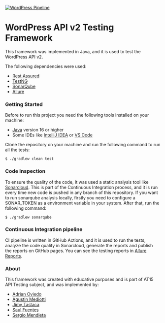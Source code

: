 [![WordPress Pipeline](https://github.com/AT15-TestNG/WordPress-API/actions/workflows/github-actions-pipeline.yml/badge.svg)](https://github.com/AT15-TestNG/WordPress-API/actions/workflows/github-actions-pipeline.yml)
# WordPress API v2 Testing Framework

This framework was implemented in Java, and it is used to test the WordPress API v2.

The following dependencies were used:
* [Rest Assured](https://rest-assured.io/)
* [TestNG](https://testng.org/)
* [SonarQube](https://www.sonarqube.org/)
* [Allure](https://www.allure.io/)

### Getting Started

Before to run this project you need the following tools installed on your machine:
* [Java](https://www.java.com/) version 16 or higher
* Some IDEs like [IntelliJ IDEA](https://www.jetbrains.com/idea/) or [VS Code](https://code.visualstudio.com/)

Clone the repository on your machine and run the following command to run all the tests:
```
$ ./gradlew clean test
```

### Code Inspection
To ensure the quality of the code, It was used a static analysis tool like [Sonarcloud](https://sonarcloud.io/code-quality).
This is part of the Continuous Integration process, and it is run every time new code is pushed in any branch of this
repository.
If you want to run sonarqube analysis locally, firstly you need to configure a SONAR_TOKEN as a environment variable
in your system. After that, run the following command:
```
$ ./gradlew sonarqube
```

### Continuous Integration pipeline
CI pipeline is written in GitHub Actions, and it is used to run the tests, analyze the code quality in Sonarcloud, 
generate the reports and publish the reports on GitHub pages. You can see the testing reports in 
[Allure Reports](https://at15-testng.github.io/todo.ly/).

### About
This framework was created with educative purposes and is part of AT15 API Testing subject, and was implemented by:
* [Adrian Oviedo](adrian.oviedo@fundacion-jala.org)
* [Agustin Mediotti](agustin.mediotti@fundacion-jala.org)
* [Jimy Tastaca](jimy.tastaca@fundacion-jala.org)
* [Saul Fuentes](saul.fuentes@fundacion-jala.org)
* [Sergio Mendieta](sergio.mendieta@fundacion-jala.org)
